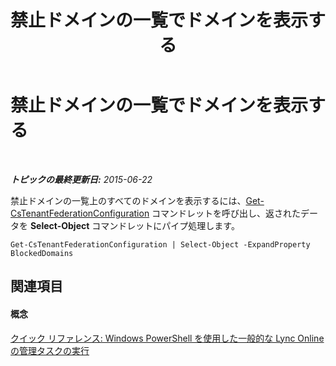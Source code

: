 ﻿---
title: 禁止ドメインの一覧でドメインを表示する
TOCTitle: 禁止ドメインの一覧でドメインを表示する
ms:assetid: 67c65dbf-1a68-4c77-aabd-bed5001b4267
ms:mtpsurl: https://technet.microsoft.com/ja-jp/library/Dn362797(v=OCS.15)
ms:contentKeyID: 56270091
ms.date: 06/02/2017
mtps_version: v=OCS.15
ms.translationtype: HT
---

# 禁止ドメインの一覧でドメインを表示する

 

_**トピックの最終更新日:** 2015-06-22_

禁止ドメインの一覧上のすべてのドメインを表示するには、[Get-CsTenantFederationConfiguration](get-cstenantfederationconfiguration.md) コマンドレットを呼び出し、返されたデータを **Select-Object** コマンドレットにパイプ処理します。

    Get-CsTenantFederationConfiguration | Select-Object -ExpandProperty BlockedDomains

## 関連項目

#### 概念

[クイック リファレンス: Windows PowerShell を使用した一般的な Lync Online の管理タスクの実行](quick-reference-using-windows-powershell-to-do-common-skype-for-business-online-management-tasks.md)

